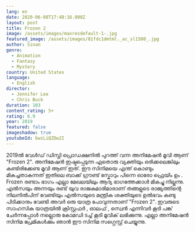 ```yaml
---
lang: en
date: 2020-06-08T17:48:16.000Z
layout: post
title: Frozen 2
image: /assets/images/maxresdefault-1-.jpg
featured_image: /assets/images/81fdc1dmtml._ac_sl1500_.jpg
author: Sinan
genre:
  - Animation
  - Fantasy
  - Mystery
country: United States
language:
  - English
director:
  - Jennifer Lee
  - Chris Buck
duration: 103
content_rating: 5+
rating: 6.9
year: 2019
featured: false
imageshadow: true
youtubeId: bwzLiQZDw2I
---
```

2019ൽ വേൾഡ് ഡിസ്നി പ്രൊഡക്ഷനിൽ പുറത്ത് വന്ന അനിമേഷൻ മൂവി ആണ് "Frozen 2". അനിമേഷൻ ഇഷ്ടപ്പെടുന്ന ഏതൊരു വ്യക്തിയും ഒരിക്കലെങ്കിലും കണ്ടിരിക്കേണ്ട മൂവി ആണ് ഇത്. ഈ സിനിമയെ എന്ത് കൊണ്ടും മികച്ചതാകുന്നത് ഇതിലെ ബാക്ക് ഗ്രൗണ്ട് സ്കോറും പിന്നെ ഓരോ ഫ്രെയിം ഉം . Frozen രണ്ടാം ഭാഗം എല്ലാ മേഖലയിലും ആദ്യ ഭാഗത്തേക്കാൾ മികച്ചു നില്കുന്നു. എൽസയും അന്നയും രണ്ട് യുവ രാജകുമാരിമാരാണ് തങ്ങളുടെ രാജ്യത്തിന്റെ നിലനിൽപിന് വേണ്ടിയും എൽസയുടെ മന്ത്രിക ശക്തിയുടെ ഉൽഭവം കണ്ടു പിടിക്കാനും  വേണ്ടി അവർ  ഒരു യാത്ര പോവുന്നതാണ്  "Frozen 2". ഇവരുടെ സാഹസിക യാത്രയിൽ ക്രിസ്റ്റഫർ  , ഓലഫ് , സ്വെൻ എന്നിവർ കൂടി പങ്ക് ചേർന്നപ്പോൾ നല്ലൊരു കോമഡി ടച്ച്‌ കൂടി മൂവിക് ലഭിക്കുന്നു. എല്ലാ അനിമേഷൻ സിനിമ പ്രേമികൾക്കും ഞാൻ ഈ സിനിമ സഗ്ഗെസ്റ്റ് ചെയ്യുന്നു.

